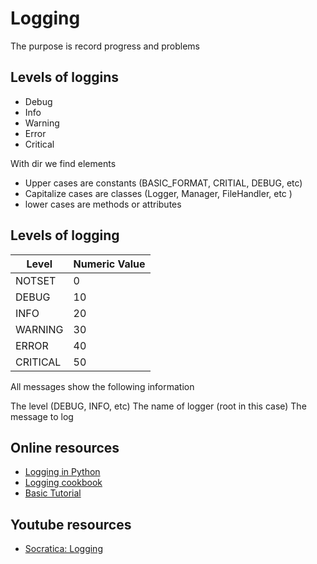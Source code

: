 # Logging

The purpose is record progress and problems

## Levels of loggins
- Debug
- Info 
- Warning
- Error
- Critical

With dir we find  elements
- Upper cases are constants (BASIC_FORMAT, CRITIAL, DEBUG, etc)
- Capitalize cases are classes (Logger, Manager, FileHandler, etc )
- lower cases are methods or attributes

## Levels of logging

| Level  	|  Numeric Value 	|
|---	|---	|
|   NOTSET	|   0	|
|   DEBUG	|   10	|
|   INFO	|   20	|
|   WARNING	|   30	|
|   ERROR	|   40	|
|   CRITICAL	|   50	|
    

All messages show the following information

The level (DEBUG, INFO, etc)
The name of logger (root in this case)
The message to log


## Online resources
- [Logging in Python](https://docs.python.org/3/library/logging.html)
- [Logging cookbook](https://docs.python.org/3/howto/logging-cookbook.html#logging-cookbook)
- [Basic Tutorial](https://docs.python.org/3/howto/logging.html#logging-basic-tutorial)


## Youtube resources

- [Socratica: Logging](https://www.youtube.com/watch?v=g8nQ90Hk328&list=PLi01XoE8jYohWFPpC17Z-wWhPOSuh8Er-&index=18&t=0s)
